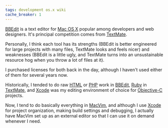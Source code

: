 ```yaml
---
tags: development os.x wiki
cache_breaker: 1
---
```


[BBEdit](/wiki/BBEdit) is a text editor for [Mac OS X](/wiki/Mac_OS_X) popular among developers and web designers. It's principal competition comes from [TextMate](/wiki/TextMate).

Personally, I think each tool has its strengths (BBEdit is better engineered for large projects with many files, TextMate looks and feels nicer) and weaknesses (BBEdit is a little ugly, and TextMate turns into an unsustainable resource hog when you throw a lot of files at it).

I purchased licenses for both back in the day, although I haven't used either of them for several years now.

Historically, I tended to do raw [HTML](/wiki/HTML) or [PHP](/wiki/PHP) work in [BBEdit](/wiki/BBEdit), [Ruby](/wiki/Ruby) in [TextMate](/wiki/TextMate), and [Xcode](/wiki/Xcode) was my editing environment of choice for [Objective-C](/wiki/Objective-C) projects.

Now, I tend to do basically everything in [MacVim](/wiki/MacVim), and although I use [Xcode](/wiki/Xcode) for project organization, making build settings and debugging, I actually have MacVim set up as an external editor so that I can use it on demand whenever I need.
